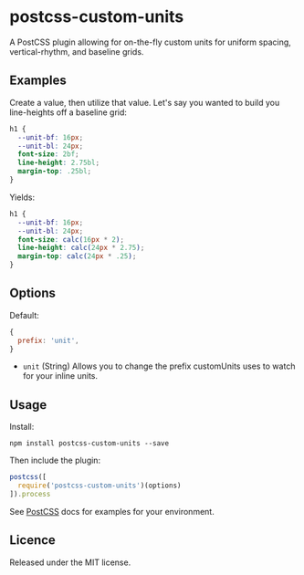 # postcss-custom-units

A PostCSS plugin allowing for on-the-fly custom units for uniform spacing, vertical-rhythm, and baseline grids.

## Examples

Create a value, then utilize that value. Let's say you wanted to build you line-heights off a baseline grid:

```css
h1 {
  --unit-bf: 16px;
  --unit-bl: 24px;
  font-size: 2bf;
  line-height: 2.75bl;
  margin-top: .25bl;
}
```

Yields:

```css
h1 {
  --unit-bf: 16px;
  --unit-bl: 24px;
  font-size: calc(16px * 2);
  line-height: calc(24px * 2.75);
  margin-top: calc(24px * .25);
}
```

## Options

Default:

```javascript
{
  prefix: 'unit',
}
```

- `unit` (String) Allows you to change the prefix customUnits uses to watch for your inline units.

## Usage

Install:

```shell
npm install postcss-custom-units --save
```

Then include the plugin:

```javascript
postcss([
  require('postcss-custom-units')(options)
]).process
```

See [PostCSS](https://github.com/postcss/postcss) docs for examples for your environment.

## Licence
Released under the MIT license.
